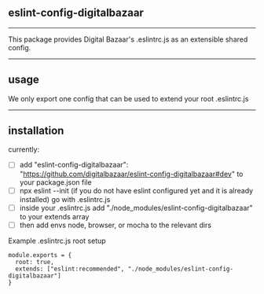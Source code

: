 ## eslint-config-digitalbazaar
---
This package provides Digital Bazaar's .eslintrc.js as an extensible shared config.

---
## usage
We only export one config that can be used to extend your root .eslintrc.js

---

## installation
currently:
- [ ] add "eslint-config-digitalbazaar": "https://github.com/digitalbazaar/eslint-config-digitalbazaar#dev" to your package.json file
- [ ] npx eslint --init (if you do not have eslint configured yet and it is already installed) go with .eslintrc.js
- [ ] inside your .eslintrc.js add "./node_modules/eslint-config-digitalbazaar" to your extends array
- [ ] then add envs node, browser, or mocha to the relevant dirs

Example .eslintrc.js root setup
```
module.exports = {
  root: true,
  extends: ["eslint:recommended", "./node_modules/eslint-config-digitalbazaar"]
}
```